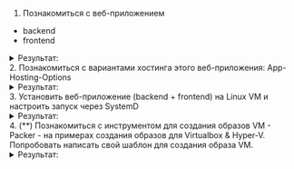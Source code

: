 1. Познакомиться с веб-приложением
- backend
- frontend
<details><summary>Результат:</summary>
+
</details>
2. Познакомиться с вариантами хостинга этого веб-приложения:
App-Hosting-Options
<details><summary>Результат:</summary>
+
</details>
3. Установить веб-приложение (backend + frontend) на Linux VM и настроить запуск через SystemD
<details><summary>Результат:</summary>
Скачиваю бэк и фронт:
  
```
git clone https://github.com/bezkoder/django-rest-api.git
git clone https://github.com/bezkoder/react-crud-web-api.git
```
Пробежался по зависимостям и установил недостающее:
```
sudo apt-get install dnsutils systemd systemd-cron curl nginx -y
sudo apt-get update
sudo apt-get upgrade -y
sudo apt install python3-pip
sudo apt install npm -y
sudo curl -fsSL https://deb.nodesource.com/setup_18.x | sudo bash -
sudo apt install nodejs -y
pip install Django==3.2.10 django-cors-headers djangorestframework
```
Выделяю отдельную папку для проекта и копирую все в нее:
```
sudo mkdir -p /app/backend /app/frontend
sudo cp -r django-rest-api/. /app/backend
sudo cp -r react-crud-web-api/. /app/frontend
```
Создаю пользователя для работы приложения и даю ему права:
```
sudo adduser backend
sudo chown backend:backend /app/backend/DjangoRestApi/db.sqlite3 /app/backend/DjangoRestApi/
```
Создаю скрипт запуска бэка исходя из описания в git:

![image](https://github.com/user-attachments/assets/d0ea9335-aea4-43f8-b188-7e54963c834e)

```
sudo nano /etc/systemd/system/backend.service
```
![image](https://github.com/user-attachments/assets/2bf2442c-005e-4374-a3af-1b89f0ecda75)

Запускаю бэк:

![image](https://github.com/user-attachments/assets/30f05162-d3f2-4a80-9bc9-fbb86f7d3f9c)

![image](https://github.com/user-attachments/assets/6983f82b-88ce-4b45-961e-2a87c0da9c28)

Настраиваю фронт:

```
cd /app/frontend
sudo npm install
sudo npm run build
sudo cp -r /app/frontend/build/. /var/www/html
sudo npm start
```

Проверяю работу фронта: 

![image](https://github.com/user-attachments/assets/3c58199f-37f1-429f-90cd-6bbdbf4d0189)

Создаю демона для запуска демона и работы фронта:
```
sudo adduser frontend
sudo chown -R frontend:frontend  /app/bezkoder/frontend
```

Создаю демона:
```
sudo nano /etc/systemd/system/frontend.service
```

![image](https://github.com/user-attachments/assets/a9efded7-cb10-4b62-ab80-52b5997f94ed)

![image](https://github.com/user-attachments/assets/692e4581-42d4-4ea4-9d69-52643cb7c9af)

Все исправно работает
</details>
4. (**) Познакомиться с инструментом для создания образов VM - Packer - на примерах создания образов для Virtualbox & Hyper-V. Попробовать написать свой шаблон для создания образа VM.
<details><summary>Результат:</summary>

</details>
